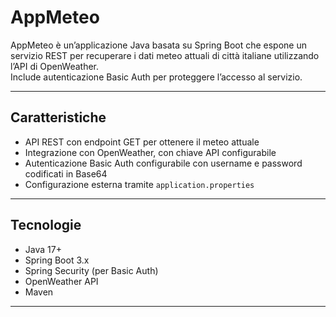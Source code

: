 # AppMeteo

AppMeteo è un’applicazione Java basata su Spring Boot che espone un servizio REST per recuperare i dati meteo attuali di città italiane utilizzando l’API di OpenWeather.  
Include autenticazione Basic Auth per proteggere l’accesso al servizio.

---

## Caratteristiche

- API REST con endpoint GET per ottenere il meteo attuale  
- Integrazione con OpenWeather, con chiave API configurabile  
- Autenticazione Basic Auth configurabile con username e password codificati in Base64  
- Configurazione esterna tramite `application.properties`  

---

## Tecnologie

- Java 17+  
- Spring Boot 3.x  
- Spring Security (per Basic Auth)  
- OpenWeather API  
- Maven  

---
